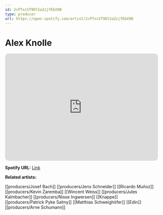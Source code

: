 ```yaml
---
id: 2cPTxcST9OlSaZzjfEbX9B
type: producer
url: https://open.spotify.com/artist/2cPTxcST9OlSaZzjfEbX9B
---
```

# Alex Knolle

<iframe style="border-radius:12px" src="https://open.spotify.com/embed/artist/2cPTxcST9OlSaZzjfEbX9B" width="100%" height="352" frameBorder="0" allowfullscreen="" allow="autoplay; clipboard-write; encrypted-media; fullscreen; picture-in-picture" loading="lazy"></iframe>

**Spotify URL:** [Link](https://open.spotify.com/artist/2cPTxcST9OlSaZzjfEbX9B)

**Related artists:**

[[producers/Josef Bach]]
[[producers/Jens Schneider]]
[[Ricardo Muñoz]]
[[producers/Kevin Zaremba]]
[[Wincent Weiss]]
[[producers/Jules Kalmbacher]]
[[producers/Nisse Ingwersen]]
[[Knappe]]
[[producers/Patrick Pyke Salmy]]
[[Matthias Schweighöfer]]
[[Edin]]
[[producers/Arne Schumann]]
